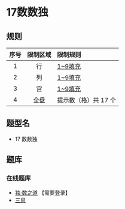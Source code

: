 # 17数数独

## 规则

| 序号  | 限制区域 | 限制规则         |
|:---:|:----:|:-------------|
|  1  |  行   | [1~9填充]      |
|  2  |  列   | [1~9填充]      |
|  3  |  宫   | [1~9填充]      |
|  4  |  全盘  | 提示数（格）共 17 个 |

## 题型名

- 17 数数独

## 题库

### 在线题库

- [独·数之道](http://www.sudokufans.org.cn/lx/game.index.php?type=17) 【需要登录】
- [三思](https://www.12634.com/sudoku/17sudoku/level5)

[1~9填充]: ../../rules.md#1to9填充
